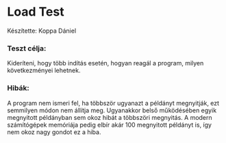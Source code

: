 # Load Test 

Készítette: Koppa Dániel 

### Teszt célja: 

Kideríteni, hogy több indítás esetén, hogyan reagál a program, milyen következményei lehetnek. 

### Hibák: 

A program nem ismeri fel, ha többször ugyanazt a példányt megnyitják, ezt semmilyen módon nem állítja meg.
Ugyanakkor belső működésében egyik megnyitott példányban sem okoz hibát a többszöri megnyitás. A modern számítógépek memóriája pedig elbír akár 100 megnyitott példányt is, így nem okoz nagy gondot ez a hiba. 

